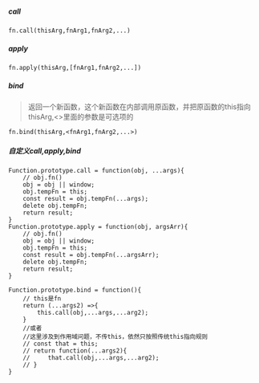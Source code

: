 ##### call
`fn.call(thisArg,fnArg1,fnArg2,...)`
##### apply
`fn.apply(thisArg,[fnArg1,fnArg2,...])`
##### bind
> 返回一个新函数，这个新函数在内部调用原函数，并把原函数的this指向thisArg,<>里面的参数是可选项的

`fn.bind(thisArg,<fnArg1,fnArg2,...>)`

##### 自定义call,apply,bind

```
Function.prototype.call = function(obj, ...args){
    // obj.fn()
    obj = obj || window;
    obj.tempFn = this;
    const result = obj.tempFn(...args);
    delete obj.tempFn;
    return result;
}
Function.prototype.apply = function(obj, argsArr){
    // obj.fn()
    obj = obj || window;
    obj.tempFn = this;
    const result = obj.tempFn(...argsArr);
    delete obj.tempFn;
    return result;
}

Function.prototype.bind = function(){
    // this是fn
    return (...args2) =>{
        this.call(obj,...args,...arg2);
    }
    //或者
    //这里涉及到作用域问题，不传this，依然只按照传统this指向规则
    // const that = this;
    // return function(...args2){
    //     that.call(obj,...args,...arg2);
    // }
}
```

